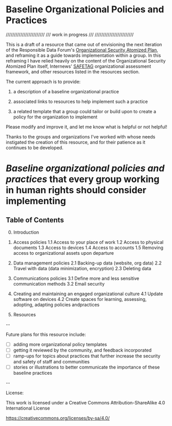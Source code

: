 # Baseline Organizational Policies and Practices

////////////////////////
/// work in progress ///
////////////////////////

This is a draft of a resource that came out of envisioning the next iteration of the 
Responsible Data Forum's [Organizational Security Atomized Plan](https://github.com/the-engine-room/responsible-data/tree/master/organizational-security-atomized-plan), and reframing it as a guide towards implementation within a group. In 
this reframing I have relied heavily on the content of the Organizational Security 
Atomized Plan itself, Internews' [SAFETAG](https://github.com/OpenInternet/SAFETAG/) 
organizational assessment framework, and other resources listed in the 
resources section.  

The current approach is to provide: 

1. a description of a baseline organizational practice 

2. associated links to resources to help implement such a practice

3. a related template that a group could tailor or build upon to 
create a policy for the organization to implement

Please modify and improve it, and let me know what is helpful or not 
helpful! 

Thanks to the groups and organizations I've worked with whose needs 
instigated the creation of this resource, and for their patience as it 
continues to be developed. 

# *Baseline organizational policies and practices* that every group working in human rights should consider implementing

## Table of Contents

0. Introduction

1. Access policies
  1.1 Access to your place of work
  1.2 Access to physical documents
  1.3 Access to devices
  1.4 Access to accounts
  1.5 Removing access to organizational assets upon departure

2. Data management policies
  2.1 Backing-up data (website, org data)
  2.2 Travel with data (data minimization, encryption)
  2.3 Deleting data

3. Communications policies 
  3.1 Define more and less sensitive communication methods
  3.2 Email security

4. Creating and maintaining an engaged organizational culture
  4.1 Update software on devices
  4.2 Create spaces for learning, assessing, adopting, adapting policies andpractices

5. Resources

--

Future plans for this resource include:

- [ ] adding more organizational policy templates
- [ ] getting it reviewed by the community, and feedback incorporated
- [ ] ramp-ups for topics about practices that further increase the 
security and safety of staff and communities
- [ ] stories or illustrations to better communicate the importance of 
these baseline practices

--

License:

This work is licensed under a Creative Commons Attribution-ShareAlike 4.0 International License

https://creativecommons.org/licenses/by-sa/4.0/
